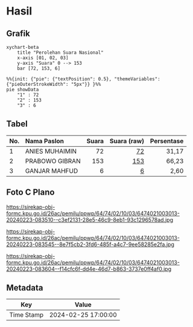 # Hasil

## Grafik

```mermaid
xychart-beta
    title "Perolehan Suara Nasional"
    x-axis [01, 02, 03]
    y-axis "Suara" 0 --> 153
    bar [72, 153, 6]
```

```mermaid
%%{init: {"pie": {"textPosition": 0.5}, "themeVariables": {"pieOuterStrokeWidth": "5px"}} }%%
pie showData
    "1" : 72
    "2" : 153
    "3" : 6
```

## Tabel

| No. | Nama Paslon    | Suara | Suara (raw) | Persentase |
|:--- |:-------------- | -----:| -----------:| ----------:|
| 1   | ANIES MUHAIMIN | 72    | [72][p-1]   | 31,17      |
| 2   | PRABOWO GIBRAN | 153   | [153][p-2]  | 66,23      |
| 3   | GANJAR MAHFUD  | 6     | [6][p-3]    | 2,60       |


[p-1]: https://github.com/gigit-pemilu/pemilu-2024/blob/main/pilpres/hitung-suara/sub/64-kalimantan-timur/sub/74-kota-bontang/sub/02-bontang-selatan/sub/1003-berbas-pantai/sub/013-tps/sub/paslon-1.txt
[p-2]: https://github.com/gigit-pemilu/pemilu-2024/blob/main/pilpres/hitung-suara/sub/64-kalimantan-timur/sub/74-kota-bontang/sub/02-bontang-selatan/sub/1003-berbas-pantai/sub/013-tps/sub/paslon-2.txt
[p-3]: https://github.com/gigit-pemilu/pemilu-2024/blob/main/pilpres/hitung-suara/sub/64-kalimantan-timur/sub/74-kota-bontang/sub/02-bontang-selatan/sub/1003-berbas-pantai/sub/013-tps/sub/paslon-3.txt

## Foto C Plano

https://sirekap-obj-formc.kpu.go.id/26ac/pemilu/ppwp/64/74/02/10/03/6474021003013-20240223-083510--c3ef2131-28e5-46c9-8eb1-93c1296578ad.jpg

https://sirekap-obj-formc.kpu.go.id/26ac/pemilu/ppwp/64/74/02/10/03/6474021003013-20240223-083545--8e7f5cb2-3fd6-485f-a4c7-9ee58285e2fa.jpg

https://sirekap-obj-formc.kpu.go.id/26ac/pemilu/ppwp/64/74/02/10/03/6474021003013-20240223-083604--f14cfc6f-dd4e-46d7-b863-3737e0ff4af0.jpg


## Metadata

| Key        | Value               |
| ---------- | ------------------- |
| Time Stamp | 2024-02-25 17:00:00 |



